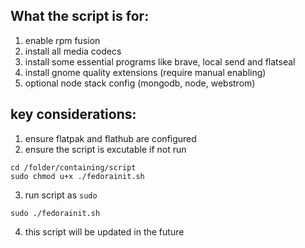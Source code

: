 ## What the script is for:
1. enable rpm fusion
2. install all media codecs
3. install some essential programs like brave, local send and flatseal
4. install gnome quality extensions (require manual enabling)
5. optional node stack config (mongodb, node, webstrom)

## key considerations:
1. ensure flatpak and flathub are configured
2. ensure the script is excutable if not run
```
cd /folder/containing/script
sudo chmod u+x ./fedorainit.sh
```
3. run script as `sudo`
```
sudo ./fedorainit.sh
```
4. this script will be updated in the future
